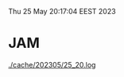 Thu 25 May 20:17:04 EEST 2023
# JAM
<a href='./cache/202305/25_20.log'>./cache/202305/25_20.log</a>
